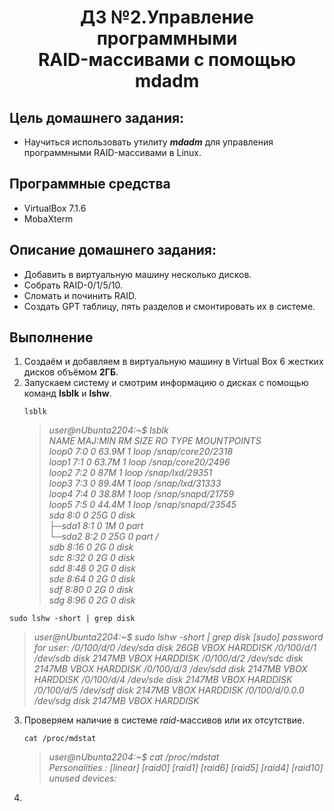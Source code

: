 <h1 align="center">ДЗ №2.Управление программными<br>RAID-массивами с помощью mdadm</h1>

## Цель домашнего задания:
+ Научиться использовать утилиту ***mdadm*** для управления программными RAID-массивами в Linux.
## Программные средства
+ VirtualBox 7.1.6
+ MobaXterm
## Описание домашнего задания:
   + Добавить в виртуальную машину несколько дисков.
   + Собрать RAID-0/1/5/10.
   + Сломать и починить RAID.
   + Создать GPT таблицу, пять разделов и смонтировать их в системе.
## Выполнение
1. Создаём и добавляем в виртуальную машину в Virtual Box 6 жестких дисков объёмом **2ГБ**.
2. Запускаем систему и смотрим информацию о дисках с помощью команд **lsblk** и **lshw**.
   ```
   lsblk
   ```
   >*user@nUbunta2204:~$ lsblk   
NAME   MAJ:MIN RM  SIZE RO TYPE MOUNTPOINTS      
loop0    7:0    0 63.9M  1 loop /snap/core20/2318   
loop1    7:1    0 63.7M  1 loop /snap/core20/2496   
loop2    7:2    0   87M  1 loop /snap/lxd/29351   
loop3    7:3    0 89.4M  1 loop /snap/lxd/31333   
loop4    7:4    0 38.8M  1 loop /snap/snapd/21759   
loop5    7:5    0 44.4M  1 loop /snap/snapd/23545   
sda      8:0    0   25G  0 disk   
├─sda1   8:1    0    1M  0 part   
└─sda2   8:2    0   25G  0 part /   
sdb      8:16   0    2G  0 disk   
sdc      8:32   0    2G  0 disk   
sdd      8:48   0    2G  0 disk   
sde      8:64   0    2G  0 disk   
sdf      8:80   0    2G  0 disk   
sdg      8:96   0    2G  0 disk*   

```
sudo lshw -short | grep disk
```
>*user@nUbunta2204:~$ sudo lshw -short | grep disk
[sudo] password for user:
/0/100/d/0      /dev/sda   disk        26GB VBOX HARDDISK
/0/100/d/1      /dev/sdb   disk        2147MB VBOX HARDDISK
/0/100/d/2      /dev/sdc   disk        2147MB VBOX HARDDISK
/0/100/d/3      /dev/sdd   disk        2147MB VBOX HARDDISK
/0/100/d/4      /dev/sde   disk        2147MB VBOX HARDDISK
/0/100/d/5      /dev/sdf   disk        2147MB VBOX HARDDISK
/0/100/d/0.0.0  /dev/sdg   disk        2147MB VBOX HARDDISK*

3. Проверяем наличие в системе *raid*-массивов или их отсутствие.
   ```
   cat /proc/mdstat
   ```
   >*user@nUbunta2204:~$ cat /proc/mdstat   
Personalities : [linear] [raid0] [raid1] [raid6] [raid5] [raid4] [raid10]   
unused devices: <none>*

4. 
